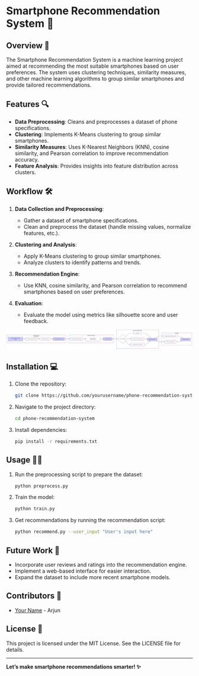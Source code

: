 # Smartphone Recommendation System 📱

## Overview 🌟
The Smartphone Recommendation System is a machine learning project aimed at recommending the most suitable smartphones based on user preferences. The system uses clustering techniques, similarity measures, and other machine learning algorithms to group similar smartphones and provide tailored recommendations.

## Features 🔍
- **Data Preprocessing**: Cleans and preprocesses a dataset of phone specifications.
- **Clustering**: Implements K-Means clustering to group similar smartphones.
- **Similarity Measures**: Uses K-Nearest Neighbors (KNN), cosine similarity, and Pearson correlation to improve recommendation accuracy.
- **Feature Analysis**: Provides insights into feature distribution across clusters.


## Workflow 🛠️

1. **Data Collection and Preprocessing**:
   - Gather a dataset of smartphone specifications.
   - Clean and preprocess the dataset (handle missing values, normalize features, etc.).

2. **Clustering and Analysis**:
   - Apply K-Means clustering to group similar smartphones.
   - Analyze clusters to identify patterns and trends.

3. **Recommendation Engine**:
   - Use KNN, cosine similarity, and Pearson correlation to recommend smartphones based on user preferences.

4. **Evaluation**:
   - Evaluate the model using metrics like silhouette score and user feedback.

![Workflow Diagram](https://github.com/thisisarjun100905/Smartphone-Recommendation-System/blob/main/Untitled%20diagram-2024-12-23-165154.png?raw=true)

## Installation 💻

1. Clone the repository:
   ```bash
   git clone https://github.com/yourusername/phone-recommendation-system.git
   ```
2. Navigate to the project directory:
   ```bash
   cd phone-recommendation-system
   ```
3. Install dependencies:
   ```bash
   pip install -r requirements.txt
   ```

## Usage 🏃‍♂️

1. Run the preprocessing script to prepare the dataset:
   ```bash
   python preprocess.py
   ```
2. Train the model:
   ```bash
   python train.py
   ```
3. Get recommendations by running the recommendation script:
   ```bash
   python recommend.py --user_input "User's input here"
   ```

## Future Work 🚀
- Incorporate user reviews and ratings into the recommendation engine.
- Implement a web-based interface for easier interaction.
- Expand the dataset to include more recent smartphone models.

## Contributors 🤝
- [Your Name](https://github.com/yourusername) - Arjun
## License 📜
This project is licensed under the MIT License. See the LICENSE file for details.

---

**Let’s make smartphone recommendations smarter! ✨**

